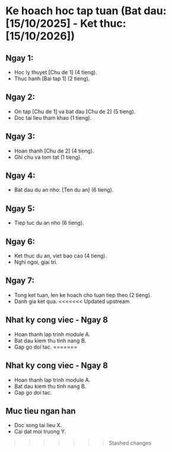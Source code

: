 # Ke hoach hoc tap tuan (Bat dau: [15/10/2025] - Ket thuc: [15/10/2026])

## Ngay 1:
- Hoc ly thuyet [Chu de 1] (4 tieng).
- Thuc hanh [Bai tap 1] (2 tieng).

## Ngay 2:
- On tap [Chu de 1] va bat dau [Chu de 2] (5 tieng).
- Doc tai lieu tham khao (1 tieng).

## Ngay 3:
- Hoan thanh [Chu de 2] (4 tieng).
- Ghi chu va tom tat (1 tieng).

## Ngay 4:
- Bat dau du an nho: [Ten du an] (6 tieng).

## Ngay 5:
- Tiep tuc du an nho (6 tieng).

## Ngay 6:
- Ket thuc du an, viet bao cao (4 tieng).
- Nghỉ ngoi, giai tri.

## Ngay 7:
- Tong ket tuan, len ke hoach cho tuan tiep theo (2 tieng).
- Danh gia ket qua.
<<<<<<< Updated upstream

## Nhat ky cong viec - Ngay 8
- Hoan thanh lap trinh module A.
- Bat dau kiem thu tinh nang B.
- Gap go doi tac.
=======
## Nhat ky cong viec - Ngay 8
- Hoan thanh lap trinh module A.
- Bat dau kiem thu tinh nang B.
- Gap go doi tac.
## Muc tieu ngan han
- Doc xong tai lieu X.
- Cai dat moi truong Y.
>>>>>>> Stashed changes
